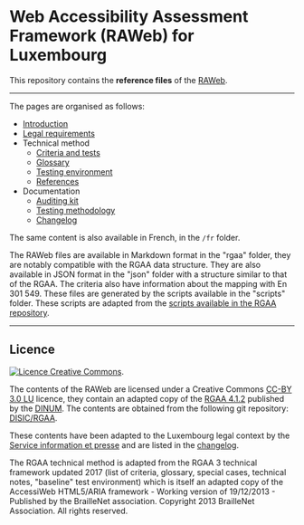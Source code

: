# Web Accessibility Assessment Framework (RAWeb) for Luxembourg

This repository contains the __reference files__ of the [RAWeb](https://accessibilite.public.lu/en/raweb1/index.html).


********************

The pages are organised as follows:

* [Introduction](./en/introduction.md)
* [Legal requirements](./en/obligations.md)
* Technical method
  * [Criteria and tests](./en/rgaa/criteres)
  * [Glossary](./en/rgaa/glossaire)
  * [Testing environment](./en/environnement-de-test.md)
  * [References](./en/references.md)
* Documentation
  * [Auditing kit](./en/kit-audit.md)
  * [Testing methodology](./en/methodologie-de-test.md)
  * [Changelog](./en/notes-de-revision.md)

The same content is also available in French, in the <code>/fr</code> folder.

The RAWeb files are available in Markdown format in the "rgaa" folder, they are notably compatible with the RGAA data structure.
They are also available in JSON format in the "json" folder with a structure similar to that of the RGAA. The criteria also have information about the mapping with En 301 549.
These files are generated by the scripts available in the "scripts" folder. These scripts are adapted from the [scripts available in the RGAA repository](https://github.com/DISIC/accessibilite.numerique.gouv.fr/tree/main/scripts).


********************

## Licence

<a rel="license" href="http://creativecommons.org/licenses/by/3.0/lu/"><img alt="Licence Creative Commons" style="border-width:0" src="https://i.creativecommons.org/l/by/3.0/lu/88x31.png" /></a>.

The contents of the RAWeb are licensed under a Creative Commons [CC-BY 3.0 LU](https://creativecommons.org/licenses/by/3.0/lu/) licence, they contain an adapted copy of the [RGAA 4.1.2](https://accessibilite.numerique.gouv.fr/) published by the [DINUM](https://www.numerique.gouv.fr/dinum/). The contents are obtained from the following git repository:
[DISIC/RGAA](https://github.com/DISIC/RGAA).

These contents have been adapted to the Luxembourg legal context by the [Service information et presse](https://sip.gouvernement.lu) and are listed in the [changelog](./en/notes-de-revision.md). 

The RGAA technical method is adapted from the RGAA 3 technical framework updated 2017 (list of criteria, glossary, special cases, technical notes, "baseline" test environment) which is itself an adapted copy of the AccessiWeb HTML5/ARIA framework - Working version of 19/12/2013 - Published by the BrailleNet association. Copyright 2013 BrailleNet Association. All rights reserved.
